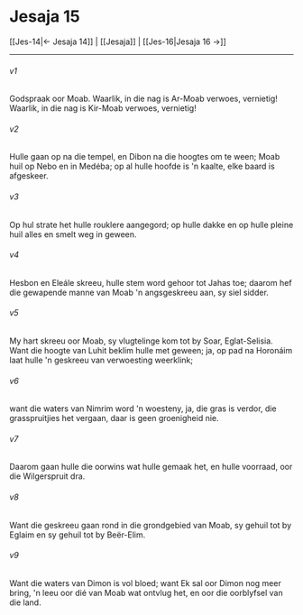 # Jesaja 15

[[Jes-14|← Jesaja 14]] | [[Jesaja]] | [[Jes-16|Jesaja 16 →]]
***

###### v1
Godspraak oor Moab. Waarlik, in die nag is Ar-Moab verwoes, vernietig! Waarlik, in die nag is Kir-Moab verwoes, vernietig! 
###### v2
Hulle gaan op na die tempel, en Dibon na die hoogtes om te ween; Moab huil op Nebo en in Medéba; op al hulle hoofde is 'n kaalte, elke baard is afgeskeer. 
###### v3
Op hul strate het hulle rouklere aangegord; op hulle dakke en op hulle pleine huil alles en smelt weg in geween. 
###### v4
Hesbon en Eleále skreeu, hulle stem word gehoor tot Jahas toe; daarom hef die gewapende manne van Moab 'n angsgeskreeu aan, sy siel sidder. 
###### v5
My hart skreeu oor Moab, sy vlugtelinge kom tot by Soar, Eglat-Selisia. Want die hoogte van Luhit beklim hulle met geween; ja, op pad na Horonáim laat hulle 'n geskreeu van verwoesting weerklink; 
###### v6
want die waters van Nimrim word 'n woesteny, ja, die gras is verdor, die grasspruitjies het vergaan, daar is geen groenigheid nie. 
###### v7
Daarom gaan hulle die oorwins wat hulle gemaak het, en hulle voorraad, oor die Wilgerspruit dra. 
###### v8
Want die geskreeu gaan rond in die grondgebied van Moab, sy gehuil tot by Eglaim en sy gehuil tot by Beër-Elim. 
###### v9
Want die waters van Dimon is vol bloed; want Ek sal oor Dimon nog meer bring, 'n leeu oor dié van Moab wat ontvlug het, en oor die oorblyfsel van die land. 
